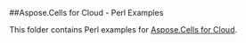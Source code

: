 ##Aspose.Cells for Cloud - Perl Examples

This folder contains Perl examples for [Aspose.Cells for Cloud](http://www.aspose.com/products/cells/cloud).